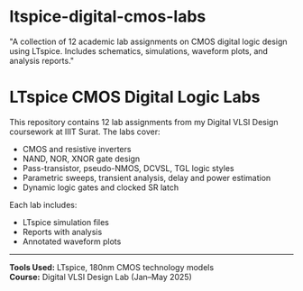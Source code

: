 # ltspice-digital-cmos-labs
"A collection of 12 academic lab assignments on CMOS digital logic design using LTspice. Includes schematics, simulations, waveform plots, and analysis reports."
# LTspice CMOS Digital Logic Labs

This repository contains 12 lab assignments from my Digital VLSI Design coursework at IIIT Surat. The labs cover:

- CMOS and resistive inverters
- NAND, NOR, XNOR gate design
- Pass-transistor, pseudo-NMOS, DCVSL, TGL logic styles
- Parametric sweeps, transient analysis, delay and power estimation
- Dynamic logic gates and clocked SR latch

Each lab includes:
- LTspice simulation files
- Reports with analysis
- Annotated waveform plots

---

**Tools Used:** LTspice, 180nm CMOS technology models  
**Course:** Digital VLSI Design Lab (Jan–May 2025)
